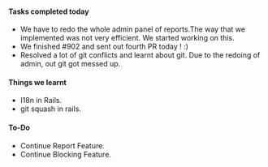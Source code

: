 #### **Tasks completed today**
   - We have to redo the whole admin panel of reports.The way that we implemented was not very efficient. We started working on this.
   - We finished #902 and sent out fourth PR today ! :)
   - Resolved a lot of git conflicts and learnt about git. Due to the redoing of admin, out git got messed up. 
   
#### **Things we learnt**
  - I18n in Rails.
  - git squash in rails.
  
#### **To-Do**
   - Continue Report Feature.
   - Continue Blocking Feature.
